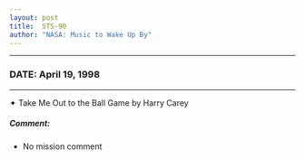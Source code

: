 ```yaml
---
layout: post
title:  STS-90
author: "NASA: Music to Wake Up By"
---
```


----
### DATE: April 19, 1998
----
✦ Take Me Out to the Ball Game by Harry Carey

##### Comment:
* No mission comment
